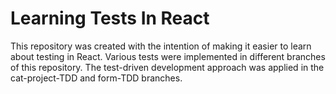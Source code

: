 # Learning Tests In React

This repository was created with the intention of making it easier to learn about testing in React. Various tests were implemented in different branches of this repository. The test-driven development approach was applied in the cat-project-TDD and form-TDD branches.
